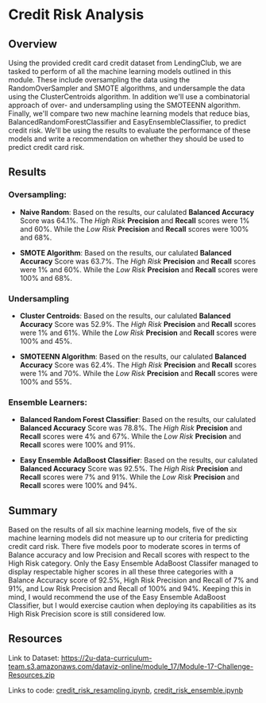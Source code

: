 # Credit Risk Analysis
## Overview
Using the provided credit card credit dataset from LendingClub, we are tasked to perform of all the machine learning models outlined in this module. These include oversampling the data using the RandomOverSampler and SMOTE algorithms, and undersample the data using the ClusterCentroids algorithm. In addition we'll use a combinatorial approach of over- and undersampling using the SMOTEENN algorithm. Finally, we'll compare two new machine learning models that reduce bias, BalancedRandomForestClassifier and EasyEnsembleClassifier, to predict credit risk. We'll be using the results to evaluate the performance of these models and write a recommendation on whether they should be used to predict credit card risk.

## Results
### Oversampling:
* **Naive Random**: Based on the results, our calulated **Balanced Accuracy** Score was 64.1%. The *High Risk* **Precision** and **Recall** scores were 1% and 60%. While the *Low Risk* **Precision** and **Recall** scores were 100% and 68%.


* **SMOTE Algorithm**: Based on the results, our calulated **Balanced Accuracy** Score was 63.7%. The *High Risk* **Precision** and **Recall** scores were 1% and 60%. While the *Low Risk* **Precision** and **Recall** scores were 100% and 68%.


### Undersampling
* **Cluster Centroids**: Based on the results, our calulated **Balanced Accuracy** Score was 52.9%. The *High Risk* **Precision** and **Recall** scores were 1% and 61%. While the *Low Risk* **Precision** and **Recall** scores were 100% and 45%.


* **SMOTEENN Algorithm**: Based on the results, our calulated **Balanced Accuracy** Score was 62.4%. The *High Risk* **Precision** and **Recall** scores were 1% and 70%. While the *Low Risk* **Precision** and **Recall** scores were 100% and 55%.


### Ensemble Learners:
* **Balanced Random Forest Classifier**: Based on the results, our calulated **Balanced Accuracy** Score was 78.8%. The *High Risk* **Precision** and **Recall** scores were 4% and 67%. While the *Low Risk* **Precision** and **Recall** scores were 100% and 91%.


* **Easy Ensemble AdaBoost Classifier**: Based on the results, our calulated **Balanced Accuracy** Score was 92.5%. The *High Risk* **Precision** and **Recall** scores were 7% and 91%. While the *Low Risk* **Precision** and **Recall** scores were 100% and 94%.

## Summary
Based on the results of all six machine learning models, five of the six machine learning models did not measure up to our criteria for predicting credit card risk. There five models poor to moderate scores in terms of Balance accuracy and low Precision and Recall scores with respect to the High Risk category. Only the Easy Ensemble AdaBoost Classifer managed to display respectable higher scores in all these three categories with a Balance Accuracy score of 92.5%, High Risk Precision and Recall of 7% and 91%, and Low Risk Precision and Recall of 100% and 94%. Keeping this in mind, I would recommend the use of the Easy Ensemble AdaBoost Classifier, but I would exercise caution when deploying its capabilities as its High Risk Precision score is still considered low.

## Resources
Link to Dataset:
https://2u-data-curriculum-team.s3.amazonaws.com/dataviz-online/module_17/Module-17-Challenge-Resources.zip

Links to code: 
[credit_risk_resampling.ipynb](credit_risk_resampling.ipynb), [credit_risk_ensemble.ipynb](credit_risk_ensemble.ipynb)

